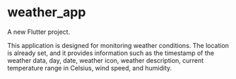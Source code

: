 # weather_app

A new Flutter project.

This application is designed for monitoring weather conditions. The location is already set, and it provides information such as the timestamp of the weather data, day, date, weather icon, weather description, current temperature range in Celsius, wind speed, and humidity.
